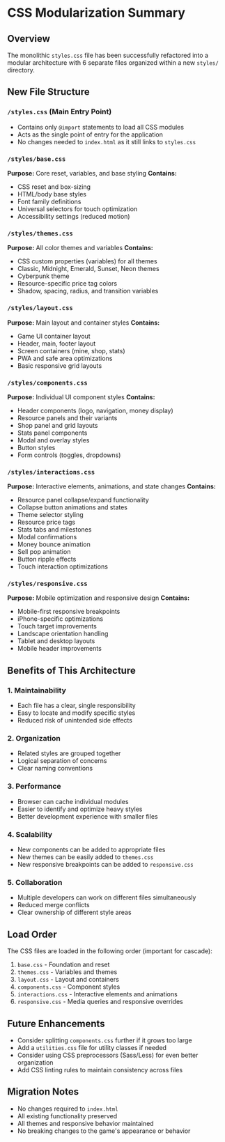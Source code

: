 # CSS Modularization Summary

## Overview

The monolithic `styles.css` file has been successfully refactored into a modular architecture with 6 separate files organized within a new `styles/` directory.

## New File Structure

### `/styles.css` (Main Entry Point)

- Contains only `@import` statements to load all CSS modules
- Acts as the single point of entry for the application
- No changes needed to `index.html` as it still links to `styles.css`

### `/styles/base.css`

**Purpose:** Core reset, variables, and base styling
**Contains:**

- CSS reset and box-sizing
- HTML/body base styles
- Font family definitions
- Universal selectors for touch optimization
- Accessibility settings (reduced motion)

### `/styles/themes.css`

**Purpose:** All color themes and variables
**Contains:**

- CSS custom properties (variables) for all themes
- Classic, Midnight, Emerald, Sunset, Neon themes
- Cyberpunk theme
- Resource-specific price tag colors
- Shadow, spacing, radius, and transition variables

### `/styles/layout.css`

**Purpose:** Main layout and container styles
**Contains:**

- Game UI container layout
- Header, main, footer layout
- Screen containers (mine, shop, stats)
- PWA and safe area optimizations
- Basic responsive grid layouts

### `/styles/components.css`

**Purpose:** Individual UI component styles
**Contains:**

- Header components (logo, navigation, money display)
- Resource panels and their variants
- Shop panel and grid layouts
- Stats panel components
- Modal and overlay styles
- Button styles
- Form controls (toggles, dropdowns)

### `/styles/interactions.css`

**Purpose:** Interactive elements, animations, and state changes
**Contains:**

- Resource panel collapse/expand functionality
- Collapse button animations and states
- Theme selector styling
- Resource price tags
- Stats tabs and milestones
- Modal confirmations
- Money bounce animation
- Sell pop animation
- Button ripple effects
- Touch interaction optimizations

### `/styles/responsive.css`

**Purpose:** Mobile optimization and responsive design
**Contains:**

- Mobile-first responsive breakpoints
- iPhone-specific optimizations
- Touch target improvements
- Landscape orientation handling
- Tablet and desktop layouts
- Mobile header improvements

## Benefits of This Architecture

### 1. **Maintainability**

- Each file has a clear, single responsibility
- Easy to locate and modify specific styles
- Reduced risk of unintended side effects

### 2. **Organization**

- Related styles are grouped together
- Logical separation of concerns
- Clear naming conventions

### 3. **Performance**

- Browser can cache individual modules
- Easier to identify and optimize heavy styles
- Better development experience with smaller files

### 4. **Scalability**

- New components can be added to appropriate files
- New themes can be easily added to `themes.css`
- New responsive breakpoints can be added to `responsive.css`

### 5. **Collaboration**

- Multiple developers can work on different files simultaneously
- Reduced merge conflicts
- Clear ownership of different style areas

## Load Order

The CSS files are loaded in the following order (important for cascade):

1. `base.css` - Foundation and reset
2. `themes.css` - Variables and themes
3. `layout.css` - Layout and containers
4. `components.css` - Component styles
5. `interactions.css` - Interactive elements and animations
6. `responsive.css` - Media queries and responsive overrides

## Future Enhancements

- Consider splitting `components.css` further if it grows too large
- Add a `utilities.css` file for utility classes if needed
- Consider using CSS preprocessors (Sass/Less) for even better organization
- Add CSS linting rules to maintain consistency across files

## Migration Notes

- No changes required to `index.html`
- All existing functionality preserved
- All themes and responsive behavior maintained
- No breaking changes to the game's appearance or behavior

